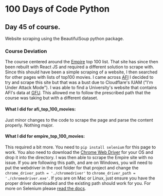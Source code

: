 # 100 Days of Code Python
## Day 45 of course. 

Website scraping using the BeautifulSoup python package.

### Course Deviation
The course centered around the [Empire](https://www.empireonline.com/movies/features/best-movies-2/) top 100 list. That site
has since then been rebuilt with React JS and required a different
solution to scrape with. Since this should have been a simple
scraping of a website, I then searched for other pages with 
lists of top100 movies. I came across [AFI](https://www.afi.com/afis-100-years-100-movies/)
I decided to try and scrape this site but that was a bust
due to Cloudflare's IUAM ("I'm Under Attack Mode"). I was able
to find a University's website that contains AFI's data at [GFU](https://www.georgefox.edu/library/explore-contribute/collections/afi-top100-films.html).
This allowed me to follow the prescribed path that the course
was taking but with a different dataset. 

#### What I did for afi_top_100_movies:
Just minor changes to the code to scrape the page and parse 
the content properly. Nothing major.

#### What I did for empire_top_100_movies:
This required a bit more. You need to `pip install selenium` 
for this page to work. You also need to download the [Chrome Web Driver](https://chromedriver.chromium.org/downloads)
for your OS and drop it into the directory. I was then able to
scrape the Empire site with no issue. If you are following this
path, and are on Windows, you will need to put the webdriver
in the root folder for that project and change the `chrome_driver_path = './chromedriver'`
to `chrome_driver_path = './chromedriver.exe'`. If you are on
Mac or Linux, just ensure you have the proper driver downloaded
and the existing path should work for you. For more on Selenium 
please [read the docs](https://www.selenium.dev/documentation/en/getting_started_with_webdriver/browsers/).
